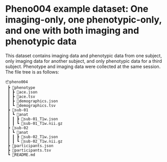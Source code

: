 # Pheno004 example dataset: One imaging-only, one phenotypic-only, and one with both imaging and phenotypic data

This dataset contains imaging data and phenotypic data from one subject, only imaging data for another subject, and only phenotypic data for a third subject. Phenotype and imaging data were collected at the same session. The file tree is as follows:

```ascii
📦pheno004
 ┣ 📂phenotype
 ┃ ┣ 📜ace.json
 ┃ ┣ 📜ace.tsv
 ┃ ┣ 📜demographics.json
 ┃ ┗ 📜demographics.tsv
 ┣ 📂sub-01
 ┃ ┗ 📂anat
 ┃ ┃ ┣ 📜sub-01_T1w.json
 ┃ ┃ ┗ 📜sub-01_T1w.nii.gz
 ┣ 📂sub-02
 ┃ ┗ 📂anat
 ┃ ┃ ┣ 📜sub-02_T1w.json
 ┃ ┃ ┗ 📜sub-02_T1w.nii.gz
 ┣ 📜participants.json
 ┣ 📜participants.tsv
 ┗ 📜README.md
```
